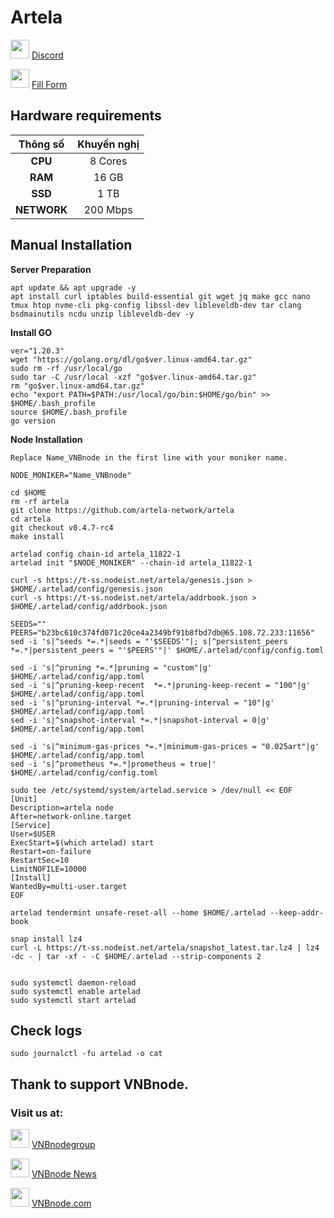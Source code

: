 # Artela
<img src="https://github.com/vnbnode/VNBnode-Guides/assets/76662222/7724db8a-a28e-452b-8431-ed5a748ba9bd" width="30"/> <a href="https://discord.gg/artela" target="_blank">Discord</a>

<img src="https://github.com/vnbnode/VNBnode-Guides/assets/76662222/4b23c7fc-4ffb-4126-a0a8-92caa02acb51" width="30"/> <a href="https://atkty6pceir.typeform.com/to/o4359Rsd" target="_blank">Fill Form</a>
## Hardware requirements

|   Thông số  |        Khuyến nghị        |
| :---------: | :-----------------------: |
|   **CPU**   |          8 Cores          |
|   **RAM**   |          16 GB            |
|   **SSD**   |          1 TB             |
| **NETWORK** |          200 Mbps         |

## Manual Installation
**Server Preparation**
```
apt update && apt upgrade -y
apt install curl iptables build-essential git wget jq make gcc nano tmux htop nvme-cli pkg-config libssl-dev libleveldb-dev tar clang bsdmainutils ncdu unzip libleveldb-dev -y
```
**Install GO**
```
ver="1.20.3"
wget "https://golang.org/dl/go$ver.linux-amd64.tar.gz"
sudo rm -rf /usr/local/go
sudo tar -C /usr/local -xzf "go$ver.linux-amd64.tar.gz"
rm "go$ver.linux-amd64.tar.gz"
echo "export PATH=$PATH:/usr/local/go/bin:$HOME/go/bin" >> $HOME/.bash_profile
source $HOME/.bash_profile
go version
```
**Node Installation**

`Replace Name_VNBnode in the first line with your moniker name.`
```
NODE_MONIKER="Name_VNBnode"
```
```
cd $HOME
rm -rf artela
git clone https://github.com/artela-network/artela
cd artela
git checkout v0.4.7-rc4
make install

artelad config chain-id artela_11822-1
artelad init "$NODE_MONIKER" --chain-id artela_11822-1

curl -s https://t-ss.nodeist.net/artela/genesis.json > $HOME/.artelad/config/genesis.json
curl -s https://t-ss.nodeist.net/artela/addrbook.json > $HOME/.artelad/config/addrbook.json

SEEDS=""
PEERS="b23bc610c374fd071c20ce4a2349bf91b8fbd7db@65.108.72.233:11656"
sed -i 's|^seeds *=.*|seeds = "'$SEEDS'"|; s|^persistent_peers *=.*|persistent_peers = "'$PEERS'"|' $HOME/.artelad/config/config.toml

sed -i 's|^pruning *=.*|pruning = "custom"|g' $HOME/.artelad/config/app.toml
sed -i 's|^pruning-keep-recent  *=.*|pruning-keep-recent = "100"|g' $HOME/.artelad/config/app.toml
sed -i 's|^pruning-interval *=.*|pruning-interval = "10"|g' $HOME/.artelad/config/app.toml
sed -i 's|^snapshot-interval *=.*|snapshot-interval = 0|g' $HOME/.artelad/config/app.toml

sed -i 's|^minimum-gas-prices *=.*|minimum-gas-prices = "0.025art"|g' $HOME/.artelad/config/app.toml
sed -i 's|^prometheus *=.*|prometheus = true|' $HOME/.artelad/config/config.toml

sudo tee /etc/systemd/system/artelad.service > /dev/null << EOF
[Unit]
Description=artela node
After=network-online.target
[Service]
User=$USER
ExecStart=$(which artelad) start
Restart=on-failure
RestartSec=10
LimitNOFILE=10000
[Install]
WantedBy=multi-user.target
EOF

artelad tendermint unsafe-reset-all --home $HOME/.artelad --keep-addr-book

snap install lz4
curl -L https://t-ss.nodeist.net/artela/snapshot_latest.tar.lz4 | lz4 -dc - | tar -xf - -C $HOME/.artelad --strip-components 2


sudo systemctl daemon-reload
sudo systemctl enable artelad
sudo systemctl start artelad
```
## Check logs
```
sudo journalctl -fu artelad -o cat
```

## Thank to support VNBnode.
### Visit us at:

<img src="https://user-images.githubusercontent.com/50621007/183283867-56b4d69f-bc6e-4939-b00a-72aa019d1aea.png" width="30"/> <a href="https://t.me/VNBnodegroup" target="_blank">VNBnodegroup</a>

<img src="https://user-images.githubusercontent.com/50621007/183283867-56b4d69f-bc6e-4939-b00a-72aa019d1aea.png" width="30"/> <a href="https://t.me/Vnbnode" target="_blank">VNBnode News</a>

<img src="https://github.com/vnbnode/binaries/blob/main/Logo/VNBnode.jpg" width="30"/> <a href="https://VNBnode.com" target="_blank">VNBnode.com</a>
